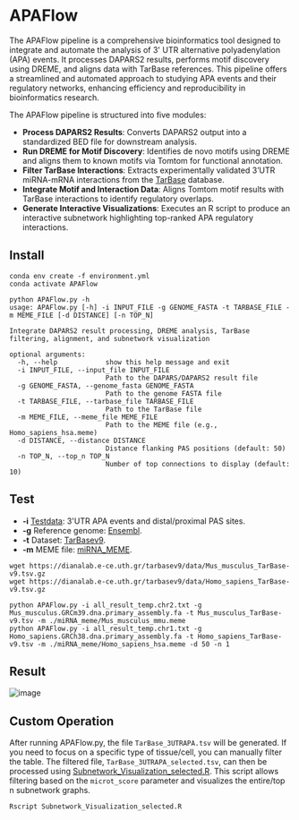 # APAFlow
The APAFlow pipeline is a comprehensive bioinformatics tool designed to integrate and automate the analysis of 3' UTR alternative polyadenylation (APA) events. It processes DAPARS2 results, performs motif discovery using DREME, and aligns data with TarBase references. This pipeline offers a streamlined and automated approach to studying APA events and their regulatory networks, enhancing efficiency and reproducibility in bioinformatics research.

The APAFlow pipeline is structured into five modules:
* **Process DAPARS2 Results**: Converts DAPARS2 output into a standardized BED file for downstream analysis.
* **Run DREME for Motif Discovery**: Identifies de novo motifs using DREME and aligns them to known motifs via Tomtom for functional annotation.
* **Filter TarBase Interactions**: Extracts experimentally validated 3’UTR miRNA-mRNA interactions from the [TarBase](https://dianalab.e-ce.uth.gr/tarbasev9) database.
* **Integrate Motif and Interaction Data**: Aligns Tomtom motif results with TarBase interactions to identify regulatory overlaps.
* **Generate Interactive Visualizations**: Executes an R script to produce an interactive subnetwork highlighting top-ranked APA regulatory interactions.

## Install
```
conda env create -f environment.yml
conda activate APAFlow

python APAFlow.py -h
usage: APAFlow.py [-h] -i INPUT_FILE -g GENOME_FASTA -t TARBASE_FILE -m MEME_FILE [-d DISTANCE] [-n TOP_N]

Integrate DAPARS2 result processing, DREME analysis, TarBase filtering, alignment, and subnetwork visualization

optional arguments:
  -h, --help            show this help message and exit
  -i INPUT_FILE, --input_file INPUT_FILE
                        Path to the DAPARS/DAPARS2 result file
  -g GENOME_FASTA, --genome_fasta GENOME_FASTA
                        Path to the genome FASTA file
  -t TARBASE_FILE, --tarbase_file TARBASE_FILE
                        Path to the TarBase file
  -m MEME_FILE, --meme_file MEME_FILE
                        Path to the MEME file (e.g., Homo_sapiens_hsa.meme)
  -d DISTANCE, --distance DISTANCE
                        Distance flanking PAS positions (default: 50)
  -n TOP_N, --top_n TOP_N
                        Number of top connections to display (default: 10)
```
## Test
- **-i** [Testdata](https://github.com/Badman1025/APAFlow/tree/main/test): 3'UTR APA events and distal/proximal PAS sites.  
- **-g** Reference genome: [Ensembl](https://grch37.ensembl.org/index.html/).  
- **-t** Dataset: [TarBasev9](https://dianalab.e-ce.uth.gr/tarbasev9/downloads).  
- **-m** MEME file: [miRNA_MEME](https://github.com/Badman1025/APAFlow/tree/main/miRNA_meme).
```
wget https://dianalab.e-ce.uth.gr/tarbasev9/data/Mus_musculus_TarBase-v9.tsv.gz
wget https://dianalab.e-ce.uth.gr/tarbasev9/data/Homo_sapiens_TarBase-v9.tsv.gz

python APAFlow.py -i all_result_temp.chr2.txt -g Mus_musculus.GRCm39.dna.primary_assembly.fa -t Mus_musculus_TarBase-v9.tsv -m ./miRNA_meme/Mus_musculus_mmu.meme
python APAFlow.py -i all_result_temp.chr1.txt -g Homo_sapiens.GRCh38.dna.primary_assembly.fa -t Homo_sapiens_TarBase-v9.tsv -m ./miRNA_meme/Homo_sapiens_hsa.meme -d 50 -n 1
```
## Result
![image](https://github.com/user-attachments/assets/7ecc0593-7a94-426c-adc6-6a3c4d268170)

## Custom Operation
After running APAFlow.py, the file `TarBase_3UTRAPA.tsv` will be generated. If you need to focus on a specific type of tissue/cell, you can manually filter the table. The filtered file, `TarBase_3UTRAPA_selected.tsv`, can then be processed using [Subnetwork_Visualization_selected.R](). This script allows filtering based on the `microt_score` parameter and visualizes the entire/top n subnetwork graphs.
```
Rscript Subnetwork_Visualization_selected.R
```


